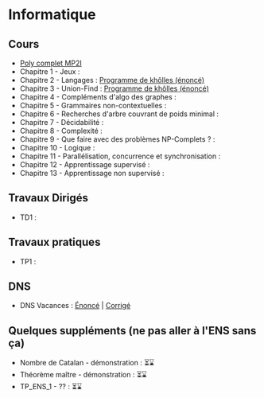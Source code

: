 # Informatique



 



## Cours
* [Poly complet MP2I](/info/cours/sup/poly-mp2i.pdf)
* Chapitre 1 - Jeux :
* Chapitre 2 - Langages : [Programme de khôlles (énoncé) ](/info/cours/spe/info_khube_pgkholles_langages.pdf)
* Chapitre 3 - Union-Find : [Programme de khôlles (énoncé) ](/info/cours/spe/info_khube_pgkholles_unionfind.pdf)
* Chapitre 4 - Compléments d'algo des graphes :
* Chapitre 5 - Grammaires non-contextuelles :
* Chapitre 6 - Recherches d'arbre couvrant de poids minimal :
* Chapitre 7 - Décidabilité :
* Chapitre 8 - Complexité :
* Chapitre 9 - Que faire avec des problèmes NP-Complets ? :
* Chapitre 10 - Logique :
* Chapitre 11 - Parallélisation, concurrence et synchronisation :
* Chapitre 12 - Apprentissage supervisé :
* Chapitre 13 - Apprentissage non supervisé : 

## Travaux Dirigés
  * TD1 :

## Travaux pratiques
  * TP1 :

## DNS
  * DNS Vacances : [Énoncé]() | [Corrigé](/info/td/info_spe_td0_corrige.pdf)

## Quelques suppléments (ne pas aller à l'ENS sans ça)
  * Nombre de Catalan - démonstration : ⏳⌛️
  * Théorème maître - démonstration : ⏳⌛️
  * TP_ENS_1 - ?? : ⏳⌛️
